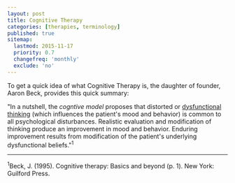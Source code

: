 ```yaml
---
layout: post
title: Cognitive Therapy
categories: [therapies, terminology]
published: true
sitemap:
  lastmod: 2015-11-17
  priority: 0.7
  changefreq: 'monthly'
  exclude: 'no'
---
```


To get a quick idea of what <span class="highlight">Cognitive Therapy</span> is, the daughter of founder, Aaron Beck, provides this quick summary:

"In a nutshell, the <i>cogntive model</i> proposes that distorted or <a href="/dysfunctional-thinking/" title="dysfunctional thinking">dysfunctional thinking</a>  (which influences the patient's mood and behavior) is common to all psychological disturbances. Realistic evaluation and modification of thinking produce an improvement in mood and behavior. Enduring improvement results from modification of the patient's underlying dysfunctional beliefs."<sup>1</sup>

-----

<sup>1</sup>Beck, J. (1995). Cognitive therapy: Basics and beyond (p. 1). New York: Guilford Press. 
